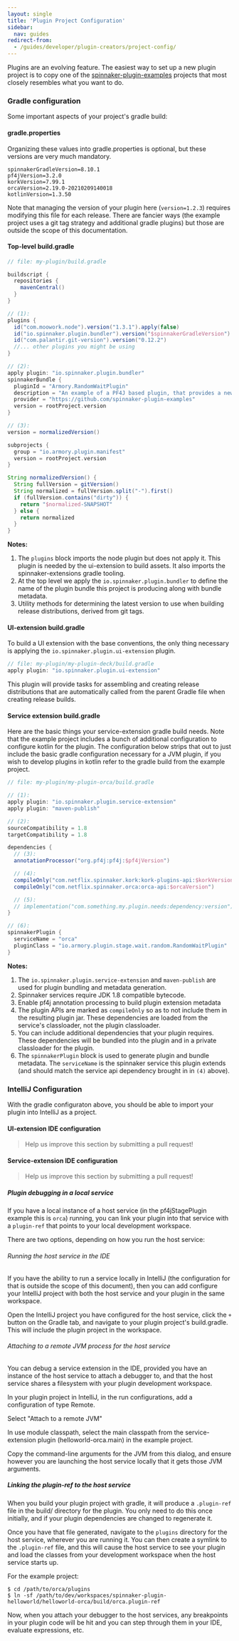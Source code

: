 ```yaml
---
layout: single
title: 'Plugin Project Configuration'
sidebar:
  nav: guides
redirect-from:
  - /guides/developer/plugin-creators/project-config/
---
```


Plugins are an evolving feature. The easiest way to set up a new plugin
project is to copy one of the
[spinnaker-plugin-examples](https://github.com/spinnaker-plugin-examples)
projects that most closely resembles what you want to do.

### Gradle configuration

Some important aspects of your project's gradle build:

#### gradle.properties

Organizing these values into gradle.properties is optional, but these versions are very much mandatory.

```properties
spinnakerGradleVersion=8.10.1
pf4jVersion=3.2.0
korkVersion=7.99.1
orcaVersion=2.19.0-20210209140018
kotlinVersion=1.3.50
```

Note that managing the version of your plugin here (`version=1.2.3`) requires
modifying this file for each release. There are fancier ways (the example
project uses a git tag strategy and additional gradle plugins) but those are
outside the scope of this documentation.

#### Top-level build.gradle

```gradle
// file: my-plugin/build.gradle

buildscript {
  repositories {
    mavenCentral()
  }
}

// (1):
plugins {
  id("com.moowork.node").version("1.3.1").apply(false)
  id("io.spinnaker.plugin.bundler").version("$spinnakerGradleVersion")
  id("com.palantir.git-version").version("0.12.2")
  //... other plugins you might be using
}

// (2):
apply plugin: "io.spinnaker.plugin.bundler"
spinnakerBundle {
  pluginId = "Armory.RandomWaitPlugin"
  description = "An example of a PF4J based plugin, that provides a new stage."
  provider = "https://github.com/spinnaker-plugin-examples"
  version = rootProject.version
}

// (3):
version = normalizedVersion()

subprojects {
  group = "io.armory.plugin.manifest"
  version = rootProject.version
}

String normalizedVersion() {
  String fullVersion = gitVersion()
  String normalized = fullVersion.split("-").first()
  if (fullVersion.contains("dirty")) {
    return "$normalized-SNAPSHOT"
  } else {
    return normalized
  }
}
```

**Notes:**

1. The `plugins` block imports the node plugin but does not apply it. This
   plugin is needed by the ui-extension to build assets. It also imports
   the spinnaker-extensions gradle tooling.
1. At the top level we apply the `io.spinnaker.plugin.bundler` to define the
   name of the plugin bundle this project is producing along with bundle
   metadata.
1. Utility methods for determining the latest version to use when building
   release distributions, derived from git tags.

#### UI-extension build.gradle

To build a UI extension with the base conventions, the only thing necessary is
applying the `io.spinnaker.plugin.ui-extension` plugin.

```gradle
// file: my-plugin/my-plugin-deck/build.gradle
apply plugin: "io.spinnaker.plugin.ui-extension"
```

This plugin will provide tasks for assembling and creating release distributions
that are automatically called from the parent Gradle file when creating
release builds.

#### Service extension build.gradle

Here are the basic things your service-extension gradle build needs. Note that
the example project includes a bunch of additional configuration to configure
kotlin for the plugin. The configuration below strips that out to just include
the basic gradle configuration necessary for a JVM plugin, if you wish to
develop plugins in kotlin refer to the gradle build from the example project.

```gradle
// file: my-plugin/my-plugin-orca/build.gradle

// (1):
apply plugin: "io.spinnaker.plugin.service-extension"
apply plugin: "maven-publish"

// (2):
sourceCompatibility = 1.8
targetCompatibility = 1.8

dependencies {
  // (3):
  annotationProcessor("org.pf4j:pf4j:$pf4jVersion")

  // (4):
  compileOnly("com.netflix.spinnaker.kork:kork-plugins-api:$korkVersion")
  compileOnly("com.netflix.spinnaker.orca:orca-api:$orcaVersion")

  // (5):
  // implementation("com.something.my.plugin.needs:dependency:version")
}

// (6):
spinnakerPlugin {
  serviceName = "orca"
  pluginClass = "io.armory.plugin.stage.wait.random.RandomWaitPlugin"
}
```

**Notes:**

1. The `io.spinnaker.plugin.service-extension` and `maven-publish` are used for plugin bundling
   and metadata generation.
2. Spinnaker services require JDK 1.8 compatible bytecode.
3. Enable pf4j annotation processing to build plugin extension metadata
4. The plugin APIs are marked as `compileOnly` so as to not include them in the resulting plugin jar. These dependencies are loaded from the service's classloader, not the plugin classloader.
5. You can include additional dependencies that your plugin requires. These dependencies will be bundled into the plugin and in a private classloader for the plugin.
6. The `spinnakerPlugin` block is used to generate plugin and bundle metadata. The `serviceName` is the spinnaker service this plugin extends (and should match the service api dependency brought in in `(4)` above).

### IntelliJ Configuration

With the gradle configuraton above, you should be able to import your plugin into IntelliJ as a project.

#### UI-extension IDE configuration

> Help us improve this section by submitting a pull request!

#### Service-extension IDE configuration

> Help us improve this section by submitting a pull request!

##### Plugin debugging in a local service

If you have a local instance of a host service (in the pf4jStagePlugin example this is `orca`) running, you can link your plugin into that service with a `plugin-ref` that points to your local development workspace.

There are two options, depending on how you run the host service:

###### Running the host service in the IDE

If you have the ability to run a service locally in IntelliJ (the configuration for that is outside the scope of this document), then you can add configure your IntelliJ project with both the host service and your plugin in the same workspace.

Open the IntelliJ project you have configured for the host service, click the `+` button on the Gradle tab, and navigate to your plugin project's build.gradle. This will include the plugin project in the workspace.

###### Attaching to a remote JVM process for the host service

You can debug a service extension in the IDE, provided you have an instance of
the host service to attach a debugger to, and that the host service shares a
filesystem with your plugin development workspace.

In your plugin project in IntelliJ, in the run configurations, add a configuration of type Remote.

Select "Attach to a remote JVM"

In use module classpath, select the main classpath from the service-extension plugin (helloworld-orca.main) in the example project.

Copy the command-line arguments for the JVM from this dialog, and ensure however you are launching the host service locally that it gets those JVM arguments.

##### Linking the plugin-ref to the host service

When you build your plugin project with gradle, it will produce a `.plugin-ref` file in the build/ directory for the plugin. You only need to do this once initially, and if your plugin dependencies are changed to regenerate it.

Once you have that file generated, navigate to the `plugins` directory for the host service, wherever you are running it. You can then create a symlink to the `.plugin-ref` file, and this will cause the host service to see your plugin and load the classes from your development workspace when the host service starts up.

For the example project:

```
$ cd /path/to/orca/plugins
$ ln -sf /path/to/dev/workspaces/spinnaker-plugin-helloworld/helloworld-orca/build/orca.plugin-ref
```

Now, when you attach your debugger to the host services, any breakpoints in your plugin code will be hit and you can step through them in your IDE, evaluate expressions, etc.
